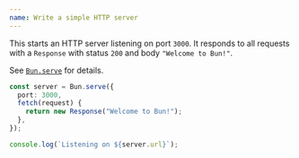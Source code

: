 ```yaml
---
name: Write a simple HTTP server
---
```


This starts an HTTP server listening on port `3000`. It responds to all requests with a `Response` with status `200` and body `"Welcome to Bun!"`.

See [`Bun.serve`](/docs/api/http) for details.

```ts
const server = Bun.serve({
  port: 3000,
  fetch(request) {
    return new Response("Welcome to Bun!");
  },
});

console.log(`Listening on ${server.url}`);

```
